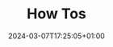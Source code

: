 ---
weight: 20
title: "How Tos"
description: ""
icon: "How Tos"
date: "2024-03-07T17:25:05+01:00"
lastmod: "2024-03-07T17:25:05+01:00"
draft: false
toc: true
---